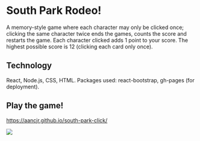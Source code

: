 # South Park Rodeo!

A memory-style game where each character may only be clicked once; clicking the same character twice ends the games, counts the score and restarts the game. Each character clicked adds 1 point to your score. The highest possible score is 12 (clicking each card only once).

## Technology
React, Node.js, CSS, HTML.
Packages used: react-bootstrap, gh-pages (for deployment).

## Play the game!
https://aancjr.github.io/south-park-click/

![](SouthParkRodeo.gif)